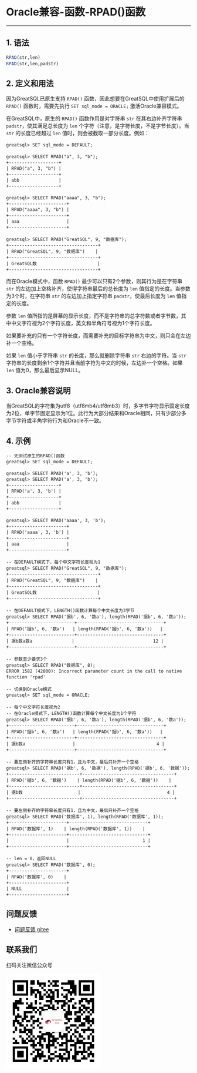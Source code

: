# Oracle兼容-函数-RPAD()函数
---


## 1. 语法

```sql
RPAD(str,len)
RPAD(str,len,padstr)
```

## 2. 定义和用法
因为GreatSQL已原生支持 `RPAD()` 函数，因此想要在GreatSQL中使用扩展后的 `RPAD()` 函数时，需要先执行 `SET sql_mode = ORACLE;` 激活Oracle兼容模式。

在GreatSQL中，原生的 `RPAD()` 函数作用是对字符串 `str` 在其右边补齐字符串 `padstr`，使其满足总长度为 `len` 个字符（注意，是字符长度，不是字节长度）。当 `str` 的长度已经超过 `len` 值时，则会被截取一部分长度。例如：
```
greatsql> SET sql_mode = DEFAULT;

greatsql> SELECT RPAD("a", 3, "b");
+-------------------+
| RPAD("a", 3, "b") |
+-------------------+
| abb               |
+-------------------+

greatsql> SELECT RPAD("aaaa", 3, "b");
+----------------------+
| RPAD("aaaa", 3, "b") |
+----------------------+
| aaa                  |
+----------------------+

greatsql> SELECT RPAD("GreatSQL", 9, "数据库");
+----------------------------------+
| RPAD("GreatSQL", 9, "数据库")    |
+----------------------------------+
| GreatSQL数                       |
+----------------------------------+
```

而在Oracle模式中，函数 `RPAD()` 最少可以只有2个参数，则其行为是在字符串 `str` 的左边加上空格补齐，使得字符串最后的总长度为 `len` 值指定的长度。当参数为3个时，在字符串 `str` 的左边加上指定字符串 `padstr`，使最后长度为 `len` 值指定的长度。

参数 `len` 值所指的是屏幕的显示长度，而不是字符串的总字符数或者字节数，其中中文字符视为2个字符长度，英文和半角符号视为1个字符长度。

如果要补充的只有一个字符长度，而需要补充的目标字符串为中文，则只会在左边补一个空格。

如果 `len` 值小于字符串 `str` 的长度，那么就删除字符串 `str` 右边的字符。当 `str` 字符串的长度剩余1个字符并且当前字符为中文的时候，左边补一个空格。如果 `len` 值为0，那么最后显示NULL。


## 3. Oracle兼容说明
当GreatSQL的字符集为utf8（utf8mb4/utf8mb3）时，多字节字符显示固定长度为2位，单字节固定显示为1位。此行为大部分结果和Oracle相同，只有少部分多字节字符或半角字符行为和Oracle不一致。


## 4. 示例

```
-- 先测试原生的RPAD()函数
greatsql> SET sql_mode = DEFAULT;

greatsql> SELECT RPAD('a', 3, 'b');
greatsql> SELECT RPAD('a', 3, 'b');
+-------------------+
| RPAD('a', 3, 'b') |
+-------------------+
| abb               |
+-------------------+

greatsql> SELECT RPAD('aaaa', 3, 'b');
+----------------------+
| RPAD('aaaa', 3, 'b') |
+----------------------+
| aaa                  |
+----------------------+

-- 在DEFAULT模式下，每个中文字符长度视为1
greatsql> SELECT RPAD("GreatSQL", 9, "数据库");
+----------------------------------+
| RPAD("GreatSQL", 9, "数据库")    |
+----------------------------------+
| GreatSQL数                       |
+----------------------------------+

-- 在DEFAULT模式下，LENGTH()函数计算每个中文长度为3字节
greatsql> SELECT RPAD('据b', 6, '数a'), length(RPAD('据b', 6, '数a'));
+-------------------------+---------------------------------+
| RPAD('据b', 6, '数a')   | length(RPAD('据b', 6, '数a'))   |
+-------------------------+---------------------------------+
| 据b数a数a               |                              12 |
+-------------------------+---------------------------------+

-- 参数至少要求3个
greatsql> SELECT RPAD("数据库", 8);
ERROR 1582 (42000): Incorrect parameter count in the call to native function 'rpad'

-- 切换到Oracle模式
greatsql> SET sql_mode = ORACLE;

-- 每个中文字符长度视为2
-- 在Oracle模式下，LENGTH()函数计算每个中文长度为1个字符
greatsql> SELECT RPAD('据b', 6, '数a'), length(RPAD('据b', 6, '数a'));
+-------------------------+---------------------------------+
| RPAD('据b', 6, '数a')   | length(RPAD('据b', 6, '数a'))   |
+-------------------------+---------------------------------+
| 据b数a                  |                               4 |
+-------------------------+---------------------------------+

-- 要左侧补齐的字符串长度只有1，且为中文，最后只补齐一个空格
greatsql> SELECT RPAD('据b', 6, '数据'), length(RPAD('据b', 6, '数据'));
+---------------------------+-----------------------------------+
| RPAD('据b', 6, '数据')    | length(RPAD('据b', 6, '数据'))    |
+---------------------------+-----------------------------------+
| 据b数                     |                                 4 |
+---------------------------+-----------------------------------+

-- 要左侧补齐的字符串长度只有1，且为中文，最后只补齐一个空格
greatsql> SELECT RPAD('数据库', 1), length(RPAD('数据库', 1));
+----------------------+------------------------------+
| RPAD('数据库', 1)    | length(RPAD('数据库', 1))    |
+----------------------+------------------------------+
|                      |                            1 |
+----------------------+------------------------------+

-- len = 0，返回NULL
greatsql> SELECT RPAD('数据库', 0);
+----------------------+
| RPAD('数据库', 0)    |
+----------------------+
| NULL                 |
+----------------------+
```


**问题反馈**
---
- [问题反馈 gitee](https://gitee.com/GreatSQL/GreatSQL-Manual/issues)


**联系我们**
---

扫码关注微信公众号

![greatsql-wx](../../greatsql-wx.jpg)
